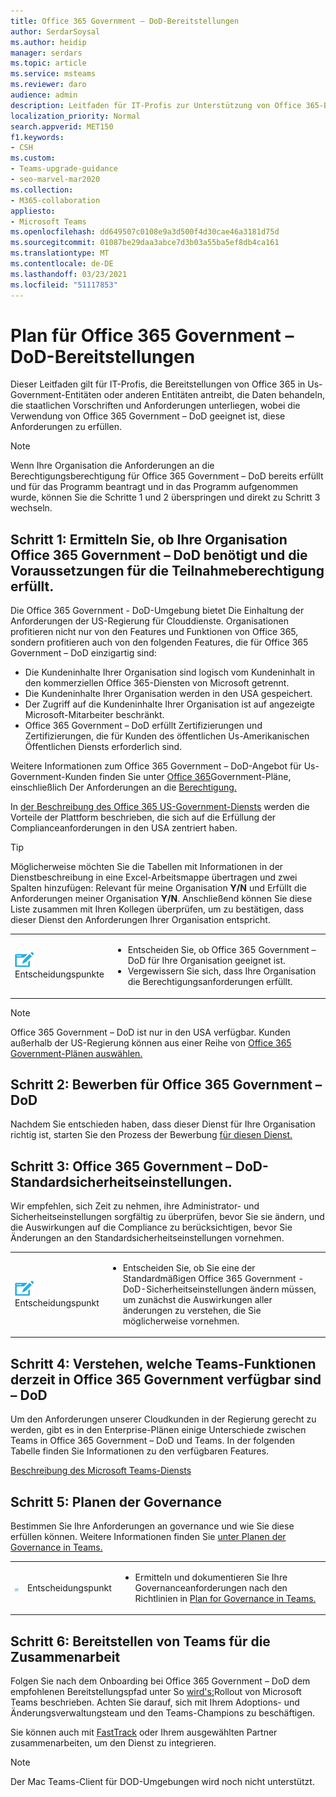 ```yaml
---
title: Office 365 Government – DoD-Bereitstellungen
author: SerdarSoysal
ms.author: heidip
manager: serdars
ms.topic: article
ms.service: msteams
ms.reviewer: daro
audience: admin
description: Leitfaden für IT-Profis zur Unterstützung von Office 365-Bereitstellungen in Entitäten, die Daten behandeln, die der DoD-Vorschrift der US-Regierung unterliegen.
localization_priority: Normal
search.appverid: MET150
f1.keywords:
- CSH
ms.custom:
- Teams-upgrade-guidance
- seo-marvel-mar2020
ms.collection:
- M365-collaboration
appliesto:
- Microsoft Teams
ms.openlocfilehash: dd649507c0108e9a3d500f4d30cae46a3181d75d
ms.sourcegitcommit: 01087be29daa3abce7d3b03a55ba5ef8db4ca161
ms.translationtype: MT
ms.contentlocale: de-DE
ms.lasthandoff: 03/23/2021
ms.locfileid: "51117853"
---
```

# <a name="plan-for-office-365-government---dod-deployments"></a>Plan für Office 365 Government – DoD-Bereitstellungen

Dieser Leitfaden gilt für IT-Profis, die Bereitstellungen von Office 365 in Us-Government-Entitäten oder anderen Entitäten antreibt, die Daten behandeln, die staatlichen Vorschriften und Anforderungen unterliegen, wobei die Verwendung von Office 365 Government – DoD geeignet ist, diese Anforderungen zu erfüllen.

> [!NOTE]
> Wenn Ihre Organisation die Anforderungen an die Berechtigungsberechtigung für Office 365 Government – DoD bereits erfüllt und für das Programm beantragt und in das Programm aufgenommen wurde, können Sie die Schritte 1 und 2 überspringen und direkt zu Schritt 3 wechseln.

## <a name="step-1-determine-whether-your-organization-needs-office-365-government---dod-and-meets-eligibility-requirements"></a>Schritt 1: Ermitteln Sie, ob Ihre Organisation Office 365 Government – DoD benötigt und die Voraussetzungen für die Teilnahmeberechtigung erfüllt. 

Die Office 365 Government - DoD-Umgebung bietet Die Einhaltung der Anforderungen der US-Regierung für Clouddienste. Organisationen profitieren nicht nur von den Features und Funktionen von Office 365, sondern profitieren auch von den folgenden Features, die für Office 365 Government – DoD einzigartig sind:

- Die Kundeninhalte Ihrer Organisation sind logisch vom Kundeninhalt in den kommerziellen Office 365-Diensten von Microsoft getrennt.
- Die Kundeninhalte Ihrer Organisation werden in den USA gespeichert.
- Der Zugriff auf die Kundeninhalte Ihrer Organisation ist auf angezeigte Microsoft-Mitarbeiter beschränkt.
- Office 365 Government – DoD erfüllt Zertifizierungen und Zertifizierungen, die für Kunden des öffentlichen Us-Amerikanischen Öffentlichen Diensts erforderlich sind.

Weitere Informationen zum Office 365 Government – DoD-Angebot für Us-Government-Kunden finden Sie unter [Office 365](https://products.office.com/government/compare-office-365-government-plans)Government-Pläne, einschließlich Der Anforderungen an die [Berechtigung.](https://products.office.com/government/compare-office-365-government-plans#EligibilityRequirements)

In [der Beschreibung des Office 365 US-Government-Diensts](/office365/servicedescriptions/office-365-platform-service-description/office-365-us-government/office-365-us-government) werden die Vorteile der Plattform beschrieben, die sich auf die Erfüllung der Complianceanforderungen in den USA zentriert haben.


> [!Tip]
> Möglicherweise möchten Sie die Tabellen mit Informationen in der Dienstbeschreibung in eine Excel-Arbeitsmappe übertragen und zwei Spalten hinzufügen: Relevant für meine Organisation **Y/N** und Erfüllt die Anforderungen meiner Organisation **Y/N**. Anschließend können Sie diese Liste zusammen mit Ihren Kollegen überprüfen, um zu bestätigen, dass dieser Dienst den Anforderungen Ihrer Organisation entspricht.


|    |     |
|-----------|------------|
| ![Ein Symbol mit Entscheidungspunkten](media/audio_conferencing_image7.png) <br/>Entscheidungspunkte|<ul><li>Entscheiden Sie, ob Office 365 Government – DoD für Ihre Organisation geeignet ist.</li><li>Vergewissern Sie sich, dass Ihre Organisation die Berechtigungsanforderungen erfüllt.</li></ul> |

> [!Note]
> Office 365 Government – DoD ist nur in den USA verfügbar. Kunden außerhalb der US-Regierung können aus einer Reihe von [Office 365 Government-Plänen auswählen.](https://products.office.com/en/government/compare-office-365-government-plans)

## <a name="step-2-apply-for-office-365-government---dod"></a>Schritt 2: Bewerben für Office 365 Government – DoD

Nachdem Sie entschieden haben, dass dieser Dienst für Ihre Organisation richtig ist, starten Sie den Prozess der Bewerbung [für diesen Dienst.](https://products.office.com/government/eligibility-validation)


## <a name="step-3-understand-office-365-government---dod-default-security-settings"></a>Schritt 3: Office 365 Government – DoD-Standardsicherheitseinstellungen.

Wir empfehlen, sich Zeit zu [](enable-features-office-365.md) nehmen, ihre Administrator- und Sicherheitseinstellungen sorgfältig zu überprüfen, bevor Sie sie ändern, und die Auswirkungen auf die Compliance zu berücksichtigen, bevor Sie Änderungen an den Standardsicherheitseinstellungen vornehmen.

|    |     |
|-----------|------------|
| ![Symbol, das einen Entscheidungspunkt darstellt](media/audio_conferencing_image7.png) <br/>Entscheidungspunkt|<ul><li>Entscheiden Sie, ob Sie eine der Standardmäßigen Office 365 Government - DoD-Sicherheitseinstellungen ändern müssen, um zunächst die Auswirkungen aller änderungen zu verstehen, die Sie möglicherweise vornehmen.</li></ul> |


## <a name="step-4-understand-which-teams-capabilities-are-currently-available-in-office-365-government---dod"></a>Schritt 4: Verstehen, welche Teams-Funktionen derzeit in Office 365 Government verfügbar sind – DoD

Um den Anforderungen unserer Cloudkunden in der Regierung gerecht zu werden, gibt es in den Enterprise-Plänen einige Unterschiede zwischen Teams in Office 365 Government – DoD und Teams. In der folgenden Tabelle finden Sie Informationen zu den verfügbaren Features.

[Beschreibung des Microsoft Teams-Diensts](/office365/servicedescriptions/teams-service-description)

## <a name="step-5-plan-for-governance"></a>Schritt 5: Planen der Governance

Bestimmen Sie Ihre Anforderungen an governance und wie Sie diese erfüllen können. Weitere Informationen finden Sie [unter Planen der Governance in Teams.](plan-teams-governance.md)

|         |         |         |
|---------|---------|---------|
|<img src="media/audio_conferencing_image7.png" alt= "An icon depicting a decision point"/>|Entscheidungspunkt |<ul><li>Ermitteln und dokumentieren Sie Ihre Governanceanforderungen nach den Richtlinien in [Plan for Governance in Teams.](plan-teams-governance.md) </li></ul>|

## <a name="step-6-deploy-teams-for-collaboration"></a>Schritt 6: Bereitstellen von Teams für die Zusammenarbeit

Folgen Sie nach dem Onboarding bei Office 365 Government – DoD dem empfohlenen Bereitstellungspfad unter So [wird's:](./deploy-overview.md)Rollout von Microsoft Teams beschrieben. Achten Sie darauf, sich mit Ihrem Adoptions- und Änderungsverwaltungsteam und den Teams-Champions zu beschäftigen.

Sie können auch mit [FastTrack](https://www.microsoft.com/fasttrack) oder Ihrem ausgewählten Partner zusammenarbeiten, um den Dienst zu integrieren.

> [!NOTE]
> Der Mac Teams-Client für DOD-Umgebungen wird noch nicht unterstützt.